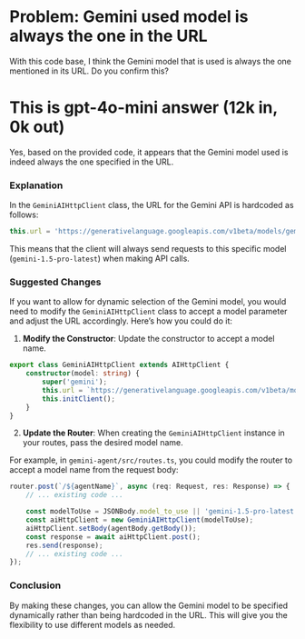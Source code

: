 # Problem: Gemini used model is always the one in the URL 

With this code base, I think the Gemini model that is used is always the one mentioned in its URL.
Do you confirm this?




# This is gpt-4o-mini answer (12k in, 0k out)

Yes, based on the provided code, it appears that the Gemini model used is indeed always the one specified in the URL. 

### Explanation

In the `GeminiAIHttpClient` class, the URL for the Gemini API is hardcoded as follows:

```typescript
this.url = 'https://generativelanguage.googleapis.com/v1beta/models/gemini-1.5-pro-latest:generateContent';
```

This means that the client will always send requests to this specific model (`gemini-1.5-pro-latest`) when making API calls.

### Suggested Changes

If you want to allow for dynamic selection of the Gemini model, you would need to modify the `GeminiAIHttpClient` class to accept a model parameter and adjust the URL accordingly. Here’s how you could do it:

1. **Modify the Constructor**: Update the constructor to accept a model name.

```typescript
export class GeminiAIHttpClient extends AIHttpClient {
    constructor(model: string) {
        super('gemini');
        this.url = `https://generativelanguage.googleapis.com/v1beta/models/${model}:generateContent`;
        this.initClient();
    }
}
```

2. **Update the Router**: When creating the `GeminiAIHttpClient` instance in your routes, pass the desired model name.

For example, in `gemini-agent/src/routes.ts`, you could modify the router to accept a model name from the request body:

```typescript
router.post(`/${agentName}`, async (req: Request, res: Response) => {
    // ... existing code ...

    const modelToUse = JSONBody.model_to_use || 'gemini-1.5-pro-latest'; // Default to the original model if not provided
    const aiHttpClient = new GeminiAIHttpClient(modelToUse);
    aiHttpClient.setBody(agentBody.getBody());
    const response = await aiHttpClient.post();
    res.send(response);
    // ... existing code ...
});
```

### Conclusion

By making these changes, you can allow the Gemini model to be specified dynamically rather than being hardcoded in the URL. This will give you the flexibility to use different models as needed.

